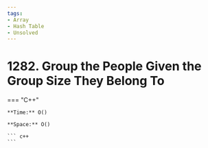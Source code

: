 ```yaml
---
tags:
- Array
- Hash Table
- Unsolved
---
```



# 1282. Group the People Given the Group Size They Belong To

=== "C++"

    **Time:** O()

    **Space:** O()

    ``` c++
    ```